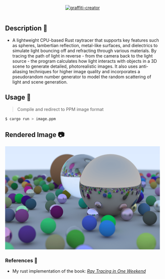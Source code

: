 <div align="center">
 <a href="https://fontmeme.com/graffiti-creator/"><img src="https://fontmeme.com/permalink/230711/6010351cd75ecc1b080b911cf000c3f9.png" alt="graffiti-creator" border="0"></a>
</div>

<br>

<div align="center">


</div>

## Description :pushpin: 
- A lightweight CPU-based Rust raytracer that supports key features such as spheres, lambertian reflection, metal-like surfaces, and dielectrics to simulate light bouncing off and refracting through various materials. By tracing the path of light in reverse - from the camera back to the light source - the program calculates how light interacts with objects in a 3D scene to generate detailed, photorealistic images. It also uses anti-aliasing techniques for higher image quality and incorporates a pseudorandom number generator to model the random scattering of light and scene generation.

## Usage :hammer:
> Compile and redirect to PPM image format
```sh
$ cargo run > image.ppm
```

## Rendered Image :camera:
![Rendition](https://github.com/aidantrabs/RTracer/blob/main/output/image.png)

### References :paperclip:
- My rust implementation of the book: 
[_Ray Tracing in One Weekend_](https://raytracing.github.io/books/RayTracingInOneWeekend.html)
